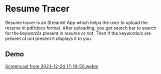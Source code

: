 # Resume Tracer

Resume tracer is an Streamlit App which helps the user to upload the resume in pdf/docx format.
After uploading, you get search bar to search for the keyword/s present in resume or not. Then if the
keywords/s are present ot not present it displays it to you.

## Demo
[Screencast from 2023-12-24 17-19-50.webm](https://github.com/anirudh-hegde/resume-tracer/assets/105560839/702413da-5832-4300-8194-0a1426b629b2)


